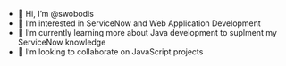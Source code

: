 - 👋 Hi, I’m @swobodis
- 👀 I’m interested in ServiceNow and Web Application Development
- 🌱 I’m currently learning more about Java development to suplment my ServiceNow knowledge
- 💞️ I’m looking to collaborate on JavaScript projects

